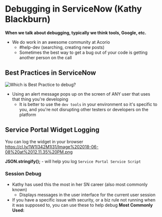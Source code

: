 # Debugging in ServiceNow (Kathy Blackburn)

**When we talk about debugging, typically we think tools, Google, etc.**
- We do work in an awesome community at Acorio
  - #help-dev (searching, creating new posts)
  - Sometimes the best way to get a bug out of your code is getting
    another person on the call

## Best Practices in ServiceNow
![Which is Best Practice to debug?](https://cl.ly/3i172k2G2K2i/Image%202018-06-08%20at%2012.09.51%20PM.png)

- Using an alert message pops up on the screen of ANY user that uses that thing you're developing
  - It is better to use the `dev tools` in your environment so it's specific to you, and you're not
    disrupting other testers or developers on the platform

## Service Portal Widget Logging
You can log the widget in your browser
https://cl.ly/1W1I342M1l31/Image%202018-06-08%20at%2012.11.35%20PM.png

**JSON.stringify();** - will help you log `Service Portal Service Script`

### Session Debug
- Kathy has used this the most in her SN career (also most commonly known)
  - Displays messages in the user interface for the current user session
- If you have a specific issue with security, or a biz rule not running when it was supposed to,
  you can use these to help debug
**Most Commonly Used:**
